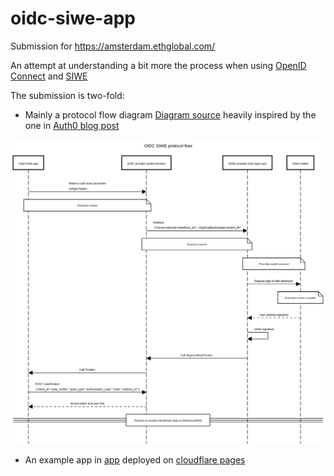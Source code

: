 # oidc-siwe-app

Submission for https://amsterdam.ethglobal.com/

An attempt at understanding a bit more the process when using [OpenID Connect](https://openid.net/specs/openid-connect-core-1_0.html) and [SIWE](https://login.xyz)

The submission is two-fold:

- Mainly a protocol flow diagram [Diagram source](./sequence_diagram.txt) heavily inspired by the one in [Auth0 blog post](https://auth0.com/blog/sign-in-with-ethereum-siwe-now-available-on-auth0/)

![Diagram](./sequence_diagram.png) 

- An example app in [app](./app) deployed on [cloudflare pages](https://auth0.com/blog/sign-in-with-ethereum-siwe-now-available-on-auth0/)
